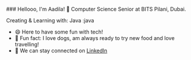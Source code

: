 <p>
### Hellooo, I'm Aadila! 👋
Computer Science Senior at BITS Pilani, Dubai.
</p>
Creating & Learning with:
Java :java

- 😄 Here to have some fun with tech!
- 💙 Fun fact: I love dogs, am always ready to try new food and love travelling! 
- 🤝 We can stay connected on <a href="https://www.linkedin.com/in/aadila-jasmin/">LinkedIn</a>
